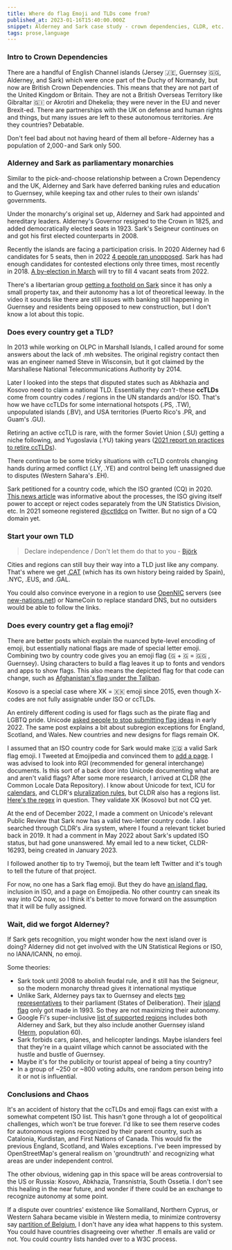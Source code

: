 ```yaml
---
title: Where do flag Emoji and TLDs come from?
published_at: 2023-01-16T15:40:00.000Z
snippet: Alderney and Sark case study - crown dependencies, CLDR, etc.
tags: prose,language
---
```


### Intro to Crown Dependencies

There are a handful of English Channel islands (Jersey 🇯🇪, Guernsey 🇬🇬, Alderney, and Sark) which were once part of the Duchy of Normandy, but now are British Crown Dependencies. This means that they are not part of the United Kingdom or Britain. They are not a British Overseas Territory like Gibraltar 🇬🇮  or Akrotiri and Dhekelia; they were never in the EU and never Brexit-ed. There are partnerships with the UK on defense and human rights and things, but many issues are left to these autonomous territories. Are they countries? Debatable.

Don't feel bad about not having heard of them all before - Alderney has a population of 2,000 - and Sark only 500.

### Alderney and Sark as parliamentary monarchies

Similar to the pick-and-choose relationship between a Crown Dependency and the UK, Alderney and Sark have deferred banking rules and education to Guernsey, while keeping tax and other rules to their own islands' governments.

Under the monarchy's original set up, Alderney and Sark had appointed and hereditary leaders. Alderney's Governor resigned to the Crown in 1825, and added democratically elected seats in 1923. Sark's Seigneur continues on and got his first elected counterparts in 2008.

Recently the islands are facing a participation crisis. In 2020 Alderney had 6 candidates for 5 seats, then in 2022 [4 people ran unopposed](https://en.wikipedia.org/wiki/2022_Alderney_general_election). Sark has had enough candidates for contested elections only three times, most recently in 2018. [A by-election in March](https://www.bbc.com/news/world-europe-guernsey-63838585) will try to fill 4 vacant seats from 2022.

There's a libertarian group [getting a foothold on Sark](https://www.youtube.com/watch?v=oINozb1B4oA) since it has only a small property tax, and their autonomy has
a lot of theoretical leeway. In the video it sounds like there are still issues with banking still happening in Guernsey and residents being opposed to new construction, but I don't know a lot about this topic.

### Does every country get a TLD?

In 2013 while working on OLPC in Marshall Islands, I called around for some answers about the lack of .mh websites. The original registry contact then was an engineer named Steve in Wisconsin, but it got claimed by the Marshallese National Telecommunications Authority by 2014.

Later I looked into the steps that disputed states such as Abkhazia and Kosovo need to claim a national TLD. Essentially they *can't* - these **ccTLDs** come from country codes / regions in the UN standards and/or ISO. That's how we have ccTLDs for some international hotspots (.PS, .TW), unpopulated islands (.BV), and USA territories (Puerto Rico's .PR, and Guam's .GU).

Retiring an active ccTLD is rare, with the former Soviet Union (.SU) getting a niche following, and Yugoslavia (.YU) taking years ([2021 report on practices to retire ccTLDs](https://ccnso.icann.org/en/workinggroups/pdp-retirement.htm)).

There continue to be some tricky situations with ccTLD controls changing hands during armed conflict (.LY, .YE) and control being left unassigned due to disputes (Western Sahara's .EH).

Sark petitioned for a country code, which the ISO granted (CQ) in 2020.
[This news article](https://www.theregister.com/2020/03/23/sark_cctld_iso/) was  informative about the processes, the ISO giving itself power to accept or reject codes separately from the UN Statistics Division, etc. In 2021 someone registered [@cctldcq](https://twitter.com/cctldcq) on Twitter. But no sign of a CQ domain yet.

### Start your own TLD

> Declare independence / Don't let them do that to you - [Björk](https://www.youtube.com/watch?v=YMc-iZ5hXcE)

Cities and regions can still buy their way into a TLD just like any company. That's where we get [.CAT](https://en.wikipedia.org/wiki/.cat) (which has its own history
  being raided by Spain), .NYC, .EUS, and .GAL.

You could also convince everyone in a region to use [OpenNIC](https://www.opennic.org) servers (see [new-nations.net](http://new-nations.net/))  or NameCoin to replace standard DNS, but no outsiders would be able to follow the links.

### Does every country get a flag emoji?

There are better posts which explain the nuanced byte-level encoding of emoji, but essentially national flags are made of special letter emoji. Combining two  by country code gives you an emoji flag (🇬 + 🇬 = 🇬🇬 , Guernsey). Using characters to build a flag leaves it up to fonts and vendors and apps to show flags. This also means the depicted flag for that code can change, such as [Afghanistan's flag under the Taliban](https://blog.emojipedia.org/what-about-the-afghanistan-flag-emoji/).

Kosovo is a special case where XK = 🇽🇰 emoji since 2015, even though X- codes are not fully assignable under ISO or ccTLDs.

An entirely different coding is used for flags such as the pirate flag and LGBTQ pride. Unicode [asked people to stop submitting flag ideas](https://blog.unicode.org/2022/03/the-past-and-future-of-flag-emoji.html) in early 2022. The same post explains a bit about subregion exceptions for England, Scotland, and Wales.
New countries and new designs for flags remain OK.

I assumed that an ISO country code for Sark would make 🇨🇶  a valid Sark flag emoji. I Tweeted at Emojipedia and convinced them to [add a page](https://emojipedia.org/flag-sark/). I was advised to look into RGI (recommended for general interchange) documents. Is this sort of a back door into Unicode documenting what are and aren't valid flags? After some more research, I arrived at CLDR (the Common Locale Data Repository). I know about Unicode for text, ICU for [calendars](https://mapmeld.medium.com/adding-myanmar-calendar-to-unicode-e60e07c580c5), and CLDR's [pluralization rules](http://www.unicode.org/cldr/cldr-aux/charts/22/supplemental/language_plural_rules.html), but CLDR also has a regions list. [Here's the regex](https://github.com/unicode-org/cldr/blob/main/common/validity/region.xml) in question. They validate XK (Kosovo) but not CQ yet.

At the end of December 2022, I made a comment on Unicode's relevant Public Review that Sark now has a valid two-letter country code. I also searched through CLDR's Jira system, where I found a relevant ticket buried back in 2019. It had a comment in May 2022 about Sark's updated ISO status, but had gone unanswered. My email led to a new ticket, CLDR-16293, being created in January 2023.

I followed another tip to try Twemoji, but the team left Twitter and it's tough to tell the future of that project.

For now, no one has a Sark flag emoji. But they do have [an island flag](https://en.wikipedia.org/wiki/Flag_of_Sark), inclusion in ISO, and a page on Emojipedia. No other country can sneak its way into CQ now, so I think it's better to move forward on the assumption that it will be fully assigned.

### Wait, did we forgot Alderney?

If Sark gets recognition, you might wonder how the next island over is doing? Alderney did not get involved with the UN Statistical Regions or ISO, no IANA/ICANN, no emoji.

Some theories:

- Sark took until 2008 to abolish feudal rule, and it still has the Seigneur, so the modern monarchy thread gives it international mystique
- Unlike Sark, Alderney pays tax to Guernsey and elects [two representatives](https://www.gov.gg/alderneyrepscontacts) to their parliament (States of Deliberation). Their [island flag](https://en.wikipedia.org/wiki/Flag_of_Alderney) only got made in 1993. So they are not maximizing their autonomy.
- Google Fi's super-inclusive [list of supported regions](https://fi.google.com/about/international-rates/?pli=1) includes both Alderney and Sark, but they also include another Guernsey island ([Herm](https://en.wikipedia.org/wiki/Herm), population 60).
- Sark forbids cars, planes, and helicopter landings. Maybe islanders feel that they're in a quaint village which cannot be associated with the hustle and bustle of Guernsey.
- Maybe it's for the publicity or tourist appeal of being a tiny country?
- In a group of ~250 or ~800 voting adults, one random person being into it or not is influential.

### Conclusions and Chaos

It's an accident of history that the ccTLDs and emoji flags can exist with a somewhat competent ISO list. This hasn't gone through a lot of geopolitical challenges, which won't be true forever. I'd like to see them reserve codes for autonomous regions recognized by their parent country, such as Catalonia, Kurdistan, and First Nations of Canada. This would fix the previous England, Scotland, and Wales exceptions. I've been impressed by OpenStreetMap's general realism on 'groundtruth' and recognizing what areas are under independent control.

The other obvious, widening gap in this space will be areas controversial to the US or Russia: Kosovo, Abkhazia, Transnistria, South Ossetia. I don't see this healing in the near future, and wonder if there could be an exchange to recognize autonomy at some point.

If a dispute over countries' existence like Somaliland, Northern Cyprus, or Western Sahara became visible in Western media, to minimize controversy say [partition of Belgium](https://en.wikipedia.org/wiki/Partition_of_Belgium), I don't have any idea what happens to this system. You could have countries disagreeing over whether .fl emails are valid or not. You could country lists handed over to a W3C process.

<br/>
<br/>
<br/>
<br/>
